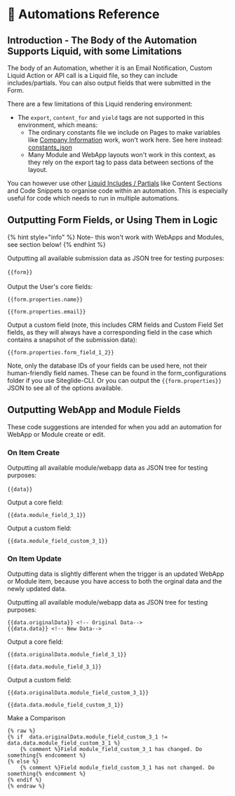 # 🔧 Automations Reference

## Introduction - The Body of the Automation Supports Liquid, with some Limitations

The body of an Automation, whether it is an Email Notification, Custom Liquid Action or API call is a Liquid file, so they can include includes/partials. You can also output fields that were submitted in the Form.

There are a few limitations of this Liquid rendering environment:

* The `export`, `content_for` and `yield` tags are not supported in this environment, which means:
  * The ordinary constants file we include on Pages to make variables like [Company Information](../../company-information/get-started-company-info/company-information.md) work, won't work here. See here instead: [constants\_json](../../site-manager/code-snippets/constants\_json.md)
  * Many Module and WebApp layouts won't work in this context, as they rely on the export tag to pass data between sections of the layout.

You can however use other [Liquid Includes / Partials](broken-reference) like Content Sections and Code Snippets to organise code within an automation. This is especially useful for code which needs to run in multiple automations.

## Outputting Form Fields, or Using Them in Logic

{% hint style="info" %}
Note- this won't work with WebApps and Modules, see section below!
{% endhint %}

Outputting all available submission data as JSON tree for testing purposes:\
\
`{{form}}`\
\
Output the User's core fields:

```liquid
{{form.properties.name}}

{{form.properties.email}}
```

Output a custom field (note, this includes CRM fields and Custom Field Set fields, as they will always have a corresponding field in the case which contains a snapshot of the submission data):

```liquid
{{form.properties.form_field_1_2}}
```

Note, only the database IDs of your fields can be used here, not their human-friendly field names. These can be found in the form\_configurations folder if you use Siteglide-CLI. Or you can output the `{{form.properties}}` JSON to see all of the options available.

## Outputting WebApp and Module Fields

These code suggestions are intended for when you add an automation for WebApp or Module create or edit.

### On Item Create

Outputting all available module/webapp data as JSON tree for testing purposes:\
\
`{{data}}`

Output a core field:

`{{data.module_field_3_1}}`

Output a custom field:

`{{data.module_field_custom_3_1}}`

### On Item Update

Outputting data is slightly different when the trigger is an updated WebApp or Module item, because you have access to both the orginal data and the newly updated data.

Outputting all available module/webapp data as JSON tree for testing purposes:

`{{data.originalData}} <!-- Original Data-->`\
`{{data.data}} <!-- New Data-->`

Output a core field:

`{{data.originalData.module_field_3_1}}`

`{{data.data.module_field_3_1}}`

Output a custom field:

`{{data.originalData.module_field_custom_3_1}}`

`{{data.data.module_field_custom_3_1}}`

Make a Comparison

```liquid
{% raw %}
{% if  data.originalData.module_field_custom_3_1 != data.data.module_field_custom_3_1 %}
    {% comment %}Field module_field_custom_3_1 has changed. Do something{% endcomment %}
{% else %}
    {% comment %}Field module_field_custom_3_1 has not changed. Do something{% endcomment %}
{% endif %}
{% endraw %}
```
